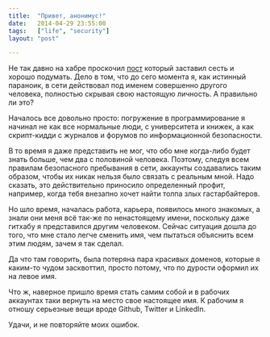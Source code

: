```yaml
---
title:  "Привет, анонимус!"
date:   2014-04-29 23:55:00
tags:   ["life", "security"]
layout: "post"

---
```


Не так давно на хабре проскочил [пост](http://habrahabr.ru/post/221017/) который заставил сесть и хорошо подумать. Дело в том, что до сего момента я, как истинный параноик, в сети действовал под именем совершенно другого человека, полностью скрывая свою настоящую личность. А правильно ли это?

<!-- cut -->

Началось все довольно просто: погружение в программирование я начинал не как все нормальные люди, с университета и книжек, а как скрипт-кидди с журналов и форумов по информационной безопасности.

В то время я даже представить не мог, что обо мне когда-либо будет знать больше, чем два с половиной человека. Поэтому, следуя всем правилам безопасного пребывания в сети, аккаунты создавались таким образом, чтобы их никак нельзя было связать с реальным мной. Надо сказать, это действительно приносило определенный профит, например, когда тебя внезапно хочет найти толпа злых гастарбайтеров.

Но шло время, началась работа, карьера, появилось много знакомых, а знали они меня всё так-же по ненастоящему имени, поскольку даже гитхабу я представился другим человеком. Сейчас ситуация дошла до того, что мне стало легче сменить имя, чем пытаться объяснить всем этим людям, зачем я так сделал.

Да что там говорить, была потеряна пара красивых доменов, которые я каким-то чудом засквоттил, просто потому, что по дурости оформил их на левое имя.

Что ж, наверное пришло время стать самим собой и в рабочих аккаунтах таки вернуть на место свое настоящее имя. К рабочим я отношу серьезные вещи вроде Github, Twitter и LinkedIn.

Удачи, и не повторяйте моих ошибок.

